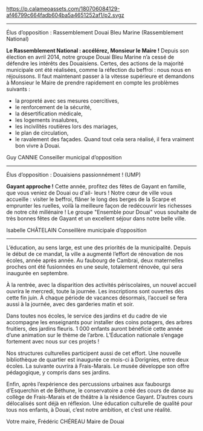 https://p.calameoassets.com/180706084129-af46799c664fadb604ba5a4651252af1/p2.svgz

---

Élus d’opposition : Rassemblement Douai Bleu Marine (Rassemblement National)

**Le Rassemblement National : accélérez, Monsieur le Maire !**
Depuis son élection en avril 2014, notre groupe Douai Bleu Marine n’a cessé de défendre les intérêts des Douaisiens. Certes, des actions de la majorité municipale ont été réalisées, comme la réfection du beffroi : nous nous en réjouissons. Il faut maintenant passer à la vitesse supérieure et demandons à Monsieur le Maire de prendre rapidement en compte les problèmes suivants :
- la propreté avec ses mesures coercitives,
- le renforcement de la sécurité,
- la désertification médicale,
- les logements insalubres,
- les incivilités routières lors des mariages,
- le plan de circulation,
- le ravalement des façades.
Quand tout cela sera réalisé, il fera vraiment bon vivre à Douai.

Guy CANNIE
Conseiller municipal d’opposition

---

Élus d’opposition : Douaisiens passionnément ! (UMP)

**Gayant approche !**
Cette année, profitez des fêtes de Gayant en famille, que vous veniez de Douai ou d'ail-
leurs ! Notre cœur de ville vous accueille : visiter le beffroi, flâner le long des berges de la Scarpe et emprunter les ruelles, voilà la meilleure façon de redécouvrir les richesses de notre cité millénaire !
Le groupe "Ensemble pour Douai" vous souhaite de très bonnes fêtes de Gayant et un excellent séjour dans notre belle ville.

Isabelle CHÂTELAIN
Conseillère municipale d’opposition

---

L’éducation, au sens large, est une des priorités de la municipalité. Depuis le début de ce mandat, la ville a augmenté l’effort de rénovation de nos écoles, année après année. Au faubourg de Cambrai, deux maternelles proches ont été fusionnées en une seule, totalement rénovée, qui sera inaugurée en septembre.

À la rentrée, avec la disparition des activités périscolaires, un nouvel accueil ouvrira le mercredi, toute la journée. Les inscriptions sont ouvertes dès cette fin juin. À chaque période de vacances désormais, l’accueil se fera aussi à la journée, avec des garderies matin et soir.

Dans toutes nos écoles, le service des jardins et du cadre de vie accompagne les enseignants pour installer des coins potagers, des arbres fruitiers, des jardins fleuris. 1 000 enfants auront bénéficié cette année d’une animation sur le thème de l’arbre. L’Éducation nationale s’engage fortement avec nous sur ces projets !

Nos structures culturelles participent aussi de cet effort. Une nouvelle bibliothèque de quartier est inaugurée ce mois-ci à Dorignies, entre deux écoles. La suivante ouvrira à Frais-Marais. Le musée développe son offre pédagogique, y compris dans ses jardins.

Enfin, après l’expérience des percussions urbaines aux faubourgs d’Esquerchin et de Béthune, le conservatoire a créé des cours de danse au collège de Frais-Marais et de théâtre à la résidence Gayant. D’autres cours délocalisés sont déjà en réflexion. Une éducation culturelle de qualité pour tous nos enfants, à Douai, c’est notre ambition, et c’est une réalité.

Votre maire,
Frédéric CHÉREAU
Maire de Douai
